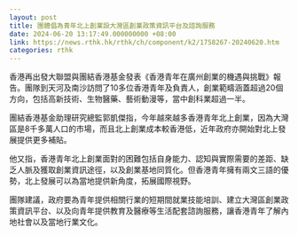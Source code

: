 ```yaml
---
layout: post
title: 團體倡為青年北上創業設大灣區創業政策資訊平台及諮詢服務
date: 2024-06-20 13:17:49.000000000 +08:00
link: https://news.rthk.hk/rthk/ch/component/k2/1758267-20240620.htm
categories: rthk
---
```


香港再出發大聯盟與團結香港基金發表《香港青年在廣州創業的機遇與挑戰》報告。團隊到天河及南沙訪問了10多位香港青年及負責人，創業範疇涵蓋超過20個方向，包括高新技術、生物醫藥、藝術動漫等，當中創科業超過一半。

團結香港基金助理研究總監郭凱傑指，今年越來越多香港青年北上創業，因為大灣區是8千多萬人口的市場，而且北上創業成本較香港低，近年政府亦開始對北上發展提供更多補貼。

他又指，香港青年北上創業面對的困難包括自身能力、認知與實際需要的差距、缺乏人脈及獲取創業資訊途徑，以及創業基地同質化。但香港青年擁有兩文三語的優勢，北上發展可以為當地提供新角度，拓展國際視野。

團隊建議，政府要為青年提供相關行業的短期間就業技能培訓、建立大灣區創業政策資訊平台、以及向青年提供教育及醫療等生活配套諮詢服務，讓香港青年了解內地社會以及當地行業文化。
